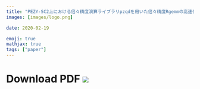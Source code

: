 ```yaml
---
title: "PEZY-SC2上における倍々精度演算ライブラリpzqdを用いた倍々精度Rgemmの高速化"
images: [images/logo.png]

date: 2020-02-19

emoji: true
mathjax: true
tags: ["paper"]
---
```


# Download PDF [![](https://storage.googleapis.com/numa_blog/etc/icon_pdf.png)][1] 

[1]: https://storage.googleapis.com/numa_blog/publications/HPC-167.pdf

